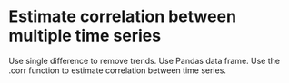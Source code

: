 # Estimate correlation between multiple time series
Use single difference to remove trends.
Use Pandas data frame.
Use the .corr function to estimate correlation between time series.
